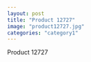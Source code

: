 ```yaml
---
layout: post
title: "Product 12727"
image: "product12727.jpg"
categories: "category1"
---
```

Product 12727
